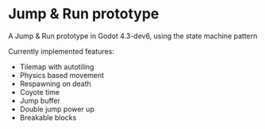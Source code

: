 # Jump & Run prototype
A Jump & Run prototype in Godot 4.3-dev6, using the state machine pattern

Currently implemented features:
* Tilemap with autotiling
* Physics based movement
* Respawning on death
* Coyote time
* Jump buffer
* Double jump power up
* Breakable blocks
